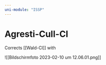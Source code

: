 ```yaml
---
uni-module: "ISSP"
---
```


# Agresti-Cull-CI

Corrects [[Wald-CI]] with

![[Bildschirm­foto 2023-02-10 um 12.06.01.png]]
